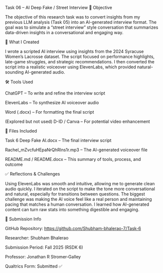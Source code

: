 Task 06 – AI Deep Fake / Street Interview
📘 Objective

The objective of this research task was to convert insights from my previous LLM analysis (Task 05) into an AI-generated interview format. The goal was to simulate a “street interview” style conversation that summarizes data-driven insights in a conversational and engaging way.

🎤 What I Created

I wrote a scripted AI interview using insights from the 2024 Syracuse Women’s Lacrosse dataset. The script focused on performance highlights, late-game struggles, and strategic recommendations. I then converted the script into a realistic voiceover using ElevenLabs, which provided natural-sounding AI-generated audio.

🛠️ Tools Used

ChatGPT – To write and refine the interview script

ElevenLabs – To synthesize AI voiceover audio

Word (.docx) – For formatting the final script

(Explored but not used) D-ID / Canva – For potential video enhancement

📄 Files Included

Task 6 Deep Fake AI.docx – The final interview script

Rachel_mZvcfuHEpaNrQhRlns1r.mp3 – The AI-generated voiceover file

README.md / README.docx – This summary of tools, process, and outcome

✅ Reflections & Challenges

Using ElevenLabs was smooth and intuitive, allowing me to generate clean audio quickly. I iterated on the script to make the tone more conversational and natural, especially for transitions between questions. The biggest challenge was making the AI voice feel like a real person and maintaining pacing that matches a human conversation. I learned how AI-generated content can turn raw stats into something digestible and engaging.

🔗 Submission Info

GitHub Repository: https://github.com/Shubham-bhalerao-7/Task-6

Researcher: Shubham Bhalerao

Submission Period: Fall 2025 (RSDK 6)

Professor: Jonathan R Stromer‑Galley

Qualtrics Form: Submitted ✅
